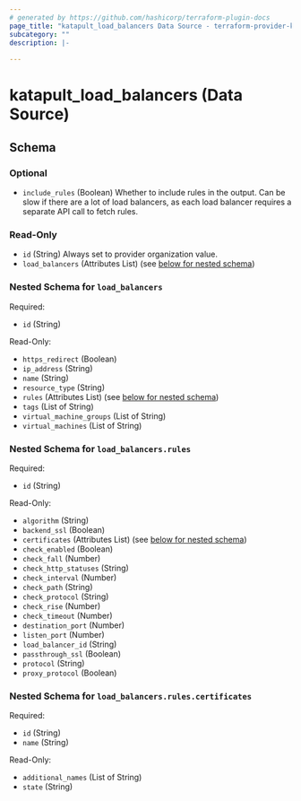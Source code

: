 ```yaml
---
# generated by https://github.com/hashicorp/terraform-plugin-docs
page_title: "katapult_load_balancers Data Source - terraform-provider-katapult"
subcategory: ""
description: |-
  
---
```


# katapult_load_balancers (Data Source)





<!-- schema generated by tfplugindocs -->
## Schema

### Optional

- `include_rules` (Boolean) Whether to include rules in the output. Can be slow if there are a lot of load balancers, as each load balancer requires a separate API call to fetch rules.

### Read-Only

- `id` (String) Always set to provider organization value.
- `load_balancers` (Attributes List) (see [below for nested schema](#nestedatt--load_balancers))

<a id="nestedatt--load_balancers"></a>
### Nested Schema for `load_balancers`

Required:

- `id` (String)

Read-Only:

- `https_redirect` (Boolean)
- `ip_address` (String)
- `name` (String)
- `resource_type` (String)
- `rules` (Attributes List) (see [below for nested schema](#nestedatt--load_balancers--rules))
- `tags` (List of String)
- `virtual_machine_groups` (List of String)
- `virtual_machines` (List of String)

<a id="nestedatt--load_balancers--rules"></a>
### Nested Schema for `load_balancers.rules`

Required:

- `id` (String)

Read-Only:

- `algorithm` (String)
- `backend_ssl` (Boolean)
- `certificates` (Attributes List) (see [below for nested schema](#nestedatt--load_balancers--rules--certificates))
- `check_enabled` (Boolean)
- `check_fall` (Number)
- `check_http_statuses` (String)
- `check_interval` (Number)
- `check_path` (String)
- `check_protocol` (String)
- `check_rise` (Number)
- `check_timeout` (Number)
- `destination_port` (Number)
- `listen_port` (Number)
- `load_balancer_id` (String)
- `passthrough_ssl` (Boolean)
- `protocol` (String)
- `proxy_protocol` (Boolean)

<a id="nestedatt--load_balancers--rules--certificates"></a>
### Nested Schema for `load_balancers.rules.certificates`

Required:

- `id` (String)
- `name` (String)

Read-Only:

- `additional_names` (List of String)
- `state` (String)


